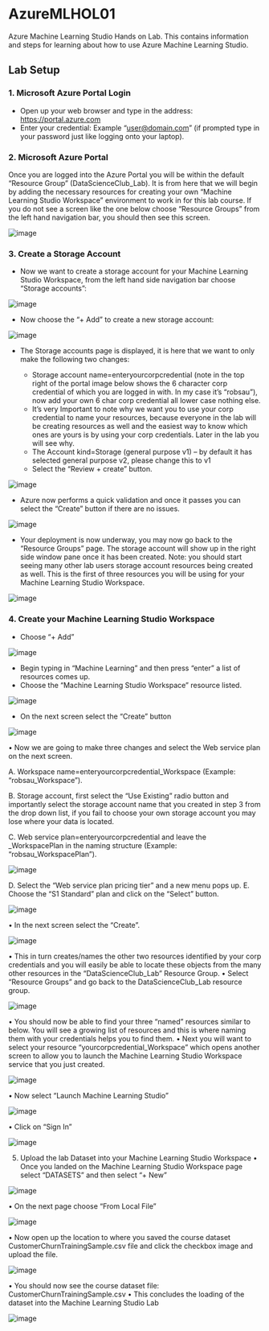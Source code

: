 # AzureMLHOL01
Azure Machine Learning Studio Hands on Lab. 
This contains information and steps for learning about how to use Azure Machine Learning Studio.

## Lab Setup
### 1.	Microsoft Azure Portal Login
* Open up your web browser and type in the address: https://portal.azure.com
* Enter your credential: Example “user@domain.com” (if prompted type in your password just like logging onto your laptop).

### 2.	Microsoft Azure Portal
Once you are logged into the Azure Portal you will be within the default “Resource Group” (DataScienceClub_Lab). It is from here that we will begin by adding the necessary resources for creating your own “Machine Learning Studio Workspace” environment to work in for this lab course. If you do not see a screen like the one below choose “Resource Groups” from the left hand navigation bar, you should then see this screen.


![image](https://github.com/joyjeet/AzureMLHOL01/blob/master/images/DataScienceClub2.png)
 

### 3.	Create a Storage Account
* Now we want to create a storage account for your Machine Learning Studio Workspace, from the left hand side navigation bar choose “Storage accounts”:

 ![image](https://github.com/joyjeet/AzureMLHOL01/blob/master/images/DataScienceClub3.png)

* Now choose the “+ Add” to create a new storage account:

![image](https://github.com/joyjeet/AzureMLHOL01/blob/master/images/DataScienceClub3_1.png)

* The Storage accounts page is displayed, it is here that we want to only make the following two changes:

  *	Storage account name=enteryourcorpcredential (note in the top right of the portal image below shows the 6 character corp credential of which you are logged in with. In my case it’s “robsau”), now add your own 6 char corp credential all lower case nothing else. 
  *	It’s very Important to note why we want you to use your corp credential to name your resources, because everyone in the lab will be creating resources as well and the easiest way to know which ones are yours is by using your corp credentials. Later in the lab you will see why.
  *	The Account kind=Storage (general purpose v1) – by default it has selected general purpose v2, please change this to v1
  *	Select the “Review + create” button.


 ![image](https://github.com/joyjeet/AzureMLHOL01/blob/master/images/DataScienceClub3_2.png) 


* Azure now performs a quick validation and once it passes you can select the “Create” button if there are no issues.

 ![image](https://github.com/joyjeet/AzureMLHOL01/blob/master/images/DataScienceClub3_4.png) 


* Your deployment is now underway, you may now go back to the “Resource Groups” page. The storage account will show up in the right side window pane once it has been created. Note: you should start seeing many other lab users storage account resources being created as well. This is the first of three resources you will be using for your Machine Learning Studio Workspace.

![image](https://github.com/joyjeet/AzureMLHOL01/blob/master/images/DataScienceClub3_5.png)  

### 4.	Create your Machine Learning Studio Workspace
* Choose “+ Add”

![image](https://github.com/joyjeet/AzureMLHOL01/blob/master/images/DataScienceClub4.png) 

* Begin typing in “Machine Learning” and then press “enter” a list of resources comes up.
* Choose the  “Machine Learning Studio Workspace” resource listed.

![image](https://github.com/joyjeet/AzureMLHOL01/blob/master/images/DataScienceClub4_1.png)  

* On the next screen select the “Create” button

![image](https://github.com/joyjeet/AzureMLHOL01/blob/master/images/DataScienceClub4_2.png) 

•	Now we are going to make three changes and select the Web service plan on the next screen.

  A.	Workspace name=enteryourcorpcredential_Workspace (Example: “robsau_Workspace”).
  
  B.	Storage account, first select the “Use Existing” radio button and importantly select the storage account name that you created in step 3 from the drop down list, if you fail to choose your own storage account you may lose where your data is located.
  
  C.	Web service plan=enteryourcorpcredential and leave the _WorkspacePlan in the naming structure (Example: “robsau_WorkspacePlan”).

 ![image](https://github.com/joyjeet/AzureMLHOL01/blob/master/images/DataScienceClub4_3.png)

D.	Select the “Web service plan pricing tier” and a new menu pops up.
E.	Choose the “S1 Standard” plan and click on the “Select” button.

![image](https://github.com/joyjeet/AzureMLHOL01/blob/master/images/DataScienceClub4_4.png) 

•	In the next screen select the “Create”.

 ![image](https://github.com/joyjeet/AzureMLHOL01/blob/master/images/DataScienceClub4_5.png)

•	This in turn creates/names the other two resources identified by your corp credentials and you will easily be able to locate these objects from the many other resources in the “DataScienceClub_Lab” Resource Group.
•	Select “Resource Groups” and go back to the DataScienceClub_Lab resource group.

![image](https://github.com/joyjeet/AzureMLHOL01/blob/master/images/DataScienceClub4_6.png) 

•	You should now be able to find your three “named” resources similar to below. You will see a growing list of resources and this is where naming them with your credentials helps you to find them.
•	Next you will want to select your resource “yourcorpcredential_Workspace” which opens another screen to allow you to launch the Machine Learning Studio Workspace service that you just created.

![image](https://github.com/joyjeet/AzureMLHOL01/blob/master/images/DataScienceClub4_7.png) 

•	Now select “Launch Machine Learning Studio”

![image](https://github.com/joyjeet/AzureMLHOL01/blob/master/images/DataScienceClub4_8.png) 

•	Click on “Sign In”

![image](https://github.com/joyjeet/AzureMLHOL01/blob/master/images/DataScienceClub4_9.png) 

5.	Upload the lab Dataset into your Machine Learning Studio Workspace
•	Once you landed on the Machine Learning Studio Workspace page select “DATASETS” and then select “+ New”

![image](https://github.com/joyjeet/AzureMLHOL01/blob/master/images/DataScienceClub5.png) 

•	On the next page choose “From Local File”

 ![image](https://github.com/joyjeet/AzureMLHOL01/blob/master/images/DataScienceClub5_1.png)

•	Now open up the location to where you saved the course dataset CustomerChurnTrainingSample.csv file and click the checkbox image and upload the file.

![image](https://github.com/joyjeet/AzureMLHOL01/blob/master/images/DataScienceClub5_2.png) 

•	You should now see the course dataset file: CustomerChurnTrainingSample.csv
•	This concludes the loading of the dataset into the Machine Learning Studio Lab

![image](https://github.com/joyjeet/AzureMLHOL01/blob/master/images/DataScienceClub5_3.png) 
